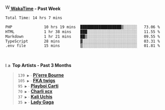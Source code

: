 <img src="https://github.com/dxnter/dxnter/assets/17434202/67b21fa4-d36d-46f9-9dec-f23d976b00ef" alt="WakaTime Logo" width="14" height="18"/><a href="https://wakatime.com/@dxnter" target="_blank"><strong> WakaTime</strong></a><strong> - Past Week</strong>

<!--START_SECTION:waka-->

```txt
Total Time: 14 hrs 7 mins

PHP              10 hrs 19 mins  ██████████████████▒░░░░░░   73.06 %
HTML             1 hr 38 mins    ███░░░░░░░░░░░░░░░░░░░░░░   11.55 %
Markdown         1 hr 21 mins    ██▒░░░░░░░░░░░░░░░░░░░░░░   09.55 %
TypeScript       28 mins         ▓░░░░░░░░░░░░░░░░░░░░░░░░   03.31 %
.env file        15 mins         ▒░░░░░░░░░░░░░░░░░░░░░░░░   01.81 %
```

<!--END_SECTION:waka-->

<br/>

<!--START_LASTFM_ARTISTS:{"period": "3month", "rows": 6}-->
<a href="https://last.fm" target="_blank"><img src="https://user-images.githubusercontent.com/17434202/215290617-e793598d-d7c9-428f-9975-156db1ba89cc.svg" alt="Last.fm Logo" width="18" height="13"/></a> **Top Artists - Past 3 Months**

> `139 ▶️` ∙ **[Pi’erre Bourne](https://www.last.fm/music/Pi%E2%80%99erre+Bourne)**<br/>
> `105 ▶️` ∙ **[FKA twigs](https://www.last.fm/music/FKA+twigs)**<br/>
> `95 ▶️` ∙ **[Playboi Carti](https://www.last.fm/music/Playboi+Carti)**<br/>
> `70 ▶️` ∙ **[Charli xcx](https://www.last.fm/music/Charli+xcx)**<br/>
> `37 ▶️` ∙ **[Kali Uchis](https://www.last.fm/music/Kali+Uchis)**<br/>
> `35 ▶️` ∙ **[Lady Gaga](https://www.last.fm/music/Lady+Gaga)**<br/>
<!--END_LASTFM_ARTISTS-->
